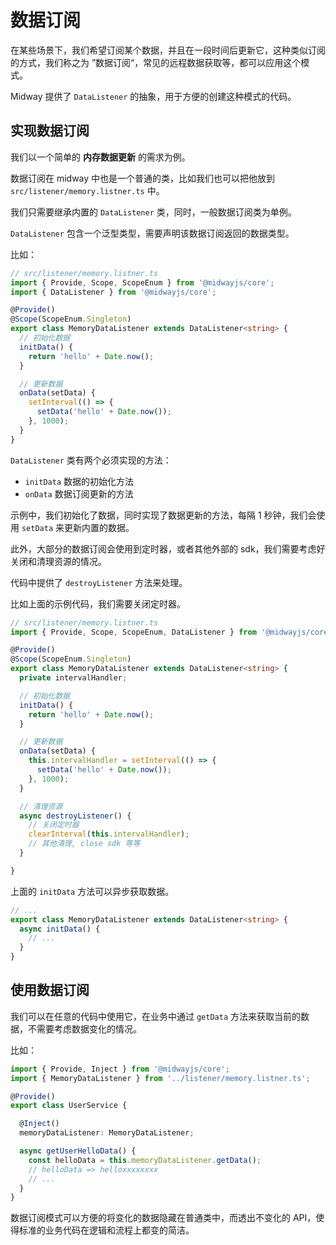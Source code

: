 # 数据订阅

在某些场景下，我们希望订阅某个数据，并且在一段时间后更新它，这种类似订阅的方式，我们称之为 ”数据订阅“，常见的远程数据获取等，都可以应用这个模式。

Midway 提供了 `DataListener` 的抽象，用于方便的创建这种模式的代码。

## 实现数据订阅

我们以一个简单的 **内存数据更新** 的需求为例。

数据订阅在 midway 中也是一个普通的类，比如我们也可以把他放到 `src/listener/memory.listner.ts` 中。

我们只需要继承内置的 `DataListener` 类，同时，一般数据订阅类为单例。

`DataListener` 包含一个泛型类型，需要声明该数据订阅返回的数据类型。

比如：

```typescript
// src/listener/memory.listner.ts
import { Provide, Scope, ScopeEnum } from '@midwayjs/core';
import { DataListener } from '@midwayjs/core';

@Provide()
@Scope(ScopeEnum.Singleton)
export class MemoryDataListener extends DataListener<string> {
  // 初始化数据
  initData() {
    return 'hello' + Date.now();
  }

  // 更新数据
  onData(setData) {
    setInterval(() => {
      setData('hello' + Date.now());
    }, 1000);
  }
}
```

`DataListener` 类有两个必须实现的方法：

- `initData` 数据的初始化方法
- `onData` 数据订阅更新的方法

示例中，我们初始化了数据，同时实现了数据更新的方法，每隔 1 秒钟，我们会使用 `setData` 来更新内置的数据。

此外，大部分的数据订阅会使用到定时器，或者其他外部的 sdk，我们需要考虑好关闭和清理资源的情况。

代码中提供了 `destroyListener` 方法来处理。

比如上面的示例代码，我们需要关闭定时器。

```typescript
// src/listener/memory.listner.ts
import { Provide, Scope, ScopeEnum, DataListener } from '@midwayjs/core';

@Provide()
@Scope(ScopeEnum.Singleton)
export class MemoryDataListener extends DataListener<string> {
  private intervalHandler;

  // 初始化数据
  initData() {
    return 'hello' + Date.now();
  }

  // 更新数据
  onData(setData) {
    this.intervalHandler = setInterval(() => {
      setData('hello' + Date.now());
    }, 1000);
  }

  // 清理资源
  async destroyListener() {
    // 关闭定时器
    clearInterval(this.intervalHandler);
    // 其他清理, close sdk 等等
  }

}
```

上面的 `initData` 方法可以异步获取数据。

```typescript
// ...
export class MemoryDataListener extends DataListener<string> {
  async initData() {
    // ...
  }
}
```



## 使用数据订阅

我们可以在任意的代码中使用它，在业务中通过 `getData` 方法来获取当前的数据，不需要考虑数据变化的情况。

比如：

```typescript
import { Provide, Inject } from '@midwayjs/core';
import { MemoryDataListener } from '../listener/memory.listner.ts';

@Provide()
export class UserService {

  @Inject()
  memoryDataListener: MemoryDataListener;

  async getUserHelloData() {
    const helloData = this.memoryDataListener.getData();
    // helloData => helloxxxxxxxx
    // ...
  }
}
```

数据订阅模式可以方便的将变化的数据隐藏在普通类中，而透出不变化的 API，使得标准的业务代码在逻辑和流程上都变的简洁。
